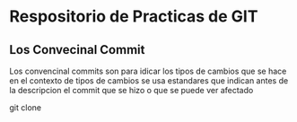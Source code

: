 # Respositorio de Practicas de GIT

## Los Convecinal Commit

Los convencinal commits son para idicar los tipos de cambios que se hace en el contexto de tipos de cambios se usa estandares que indican antes de la descripcion el commit que se hizo o que se puede ver afectado

  git clone
